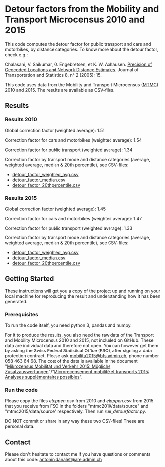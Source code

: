 # Detour factors from the Mobility and Transport Microcensus 2010 and 2015
This code computes the detour factor for public transport and cars and motorbikes, by distance categories. To know more about the detour factor, check e.g.:

Chalasani, V. Saikumar, O. Engebretsen, et K. W. Axhausen. <a href="https://www.bts.gov/archive/publications/journal_of_transportation_and_statistics/volume_08_number_02/paper_01/index">Precision of Geocoded Locations and Network Distance Estimates</a>. Journal of Transportation and Statistics 8, nᵒ 2 (2005): 15.

This code uses data from the Mobility and Transport Microcensus (<a href="www.are.admin.ch/mtmc">MTMC</a>) 2010 and 2015. The results are available as CSV-files.

## Results 

### Results 2010

Global correction factor (weighted average): 1.51

Correction factor for cars and motorbikes (weighted average): 1.54

Correction factor for public transport (weighted average): 1.34

Correction factor by transport mode and distance categories (average, weighted average, median & 20th percentile), see CSV-files:
- <a href="https://github.com/antonindanalet/detourfactor/blob/master/mtmc2010/data/results/detour_factor_weighted_avg.csv">detour_factor_weighted_avg.csv</a>
- <a href="https://github.com/antonindanalet/detourfactor/blob/master/mtmc2010/data/results/detour_factor_median.csv">detour_factor_median.csv</a>
- <a href="https://github.com/antonindanalet/detourfactor/blob/master/mtmc2010/data/results/detour_factor_20thpercentile.csv">detour_factor_20thpercentile.csv</a>

### Results 2015

Global correction factor (weighted average): 1.45

Correction factor for cars and motorbikes (weighted average): 1.47

Correction factor for public transport (weighted average): 1.33

Correction factor by transport mode and distance categories (average, weighted average, median & 20th percentile), see CSV-files:
- <a href="https://github.com/antonindanalet/detourfactor/blob/master/mtmc2015/data/results/detour_factor_weighted_avg.csv">detour_factor_weighted_avg.csv</a>
- <a href="https://github.com/antonindanalet/detourfactor/blob/master/mtmc2015/data/results/detour_factor_median.csv">detour_factor_median.csv</a>
- <a href="https://github.com/antonindanalet/detourfactor/blob/master/mtmc2015/data/results/detour_factor_20thpercentile.csv">detour_factor_20thpercentile.csv</a>

## Getting Started

These instructions will get you a copy of the project up and running on your local machine for reproducing the result and understanding how it has been generated.

### Prerequisites

To run the code itself, you need python 3, pandas and numpy.

For it to produce the results, you also need the raw data of the Transport and Mobility Microcensus 2010 and 2015, not included on GitHub. These data are individual data and therefore not open. You can however get them by asking the Swiss Federal Statistical Office (FSO), after signing a data protection contract. Please ask mobilita2015@bfs.admin.ch, phone number 058 463 64 68. The cost of the data is available in the document "<a href="https://www.are.admin.ch/are/de/home/medien-und-publikationen/publikationen/grundlagen/mikrozensus-mobilitat-und-verkehr-2015-mogliche-zusatzauswertung.html">Mikrozensus Mobilität und Verkehr 2015: Mögliche Zusatzauswertungen</a>"/"<a href="https://www.are.admin.ch/are/fr/home/media-et-publications/publications/bases/mikrozensus-mobilitat-und-verkehr-2015-mogliche-zusatzauswertung.html">Microrecensement mobilité et transports 2015: Analyses supplémentaires possibles</a>".

### Run the code

Please copy the files <em>etappen.csv</em> from 2010 and <em>etappen.csv</em> from 2015 that you receive from FSO in the folders "mtmc2010/data/source" and "mtmc2015/data/source" respectively. Then run <em>run_detourfactor.py</em>. 

DO NOT commit or share in any way these two CSV-files! These are personal data.

## Contact

Please don't hesitate to contact me if you have questions or comments about this code: antonin.danalet@are.admin.ch
